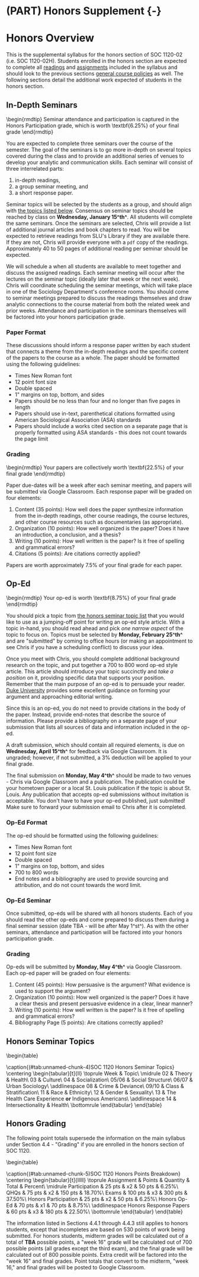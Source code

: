 # (PART) Honors Supplement {-}

# Honors Overview

This is the supplemental syllabus for the honors section of SOC 1120-02 (i.e. SOC 1120-02H). Students enrolled in the honors section are expected to complete all [readings](/lecture-schedule.html) and [assignments](/assignments-and-grading.html) included in the syllabus and should look to the previous sections [general course policies](/course-policies.html) as well. The following sections detail the additional work expected of students in the honors section.

## In-Depth Seminars

\begin{rmdtip}
Seminar attendance and participation is captured in the Honors
Participation grade, which is worth \textbf{6.25\%} of your final grade
\end{rmdtip}

You are expected to complete three seminars over the course of the semester. The goal of the seminars is to go more in-depth on several topics covered during the class and to provide an additional series of venues to develop your analytic and communication skills. Each seminar will consist of three interrelated parts:

1.  in-depth readings,
2.  a group seminar meeting, and
3.  a short response paper.

Seminar topics will be selected by the students as a group, and should align with [the topics listed below](/honors-seminar-topics.html). Consensus on seminar topics should be reached by class on **Wednesday, January 15^th^**. All students will complete the same seminars. Once the seminars are selected, Chris will provide a list of additional journal articles and book chapters to read. You will be expected to retrieve readings from SLU's Library if they are available there. If they are not, Chris will provide everyone with a `pdf` copy of the readings. Approximately 40 to 50 pages of additional reading per seminar should be expected.

We will schedule a when all students are available to meet together and discuss the assigned readings. Each seminar meeting will occur after the lectures on the seminar topic (ideally later that week or the next week). Chris will coordinate scheduling the seminar meetings, which will take place in one of the Sociology Department's conference rooms. You should come to seminar meetings prepared to discuss the readings themselves and draw analytic connections to the course material from both the related week and prior weeks. Attendance and participation in the seminars themselves will be factored into your honors participation grade.

### Paper Format

These discussions should inform a response paper written by each student that connects a theme from the in-depth readings and the specific content of the papers to the course as a whole. The paper should be formatted using the following guidelines:

* Times New Roman font
* 12 point font size
* Double spaced
* 1" margins on top, bottom, and sides
* Papers should be no less than four and no longer than five pages in length
* Papers should use in-text, parenthetical citations formatted using American Sociological Association (ASA) standards
* Papers should include a works cited section on a separate page that is properly formatted using ASA standards - this does not count towards the page limit

### Grading

\begin{rmdtip}
Your papers are collectively worth \textbf{22.5\%} of your final grade
\end{rmdtip}

Paper due-dates will be a week after each seminar meeting, and papers will be submitted via Google Classroom. Each response paper will be graded on four elements:

1.  Content (35 points): How well does the paper synthesize information from the in-depth readings, other course readings, the course lectures, and other course resources such as documentaries (as appropriate).
2.  Organization (10 points): How well organized is the paper? Does it have an introduction, a conclusion, and a thesis?
3.  Writing (10 points): How well written is the paper? Is it free of spelling and grammatical errors?
4.  Citations (5 points): Are citations correctly applied?

Papers are worth approximately 7.5% of your final grade for each paper.

## Op-Ed

\begin{rmdtip}
Your op-ed is worth \textbf{8.75\%} of your final grade
\end{rmdtip}

You should pick a topic from [the honors seminar topic list](/honors-seminar-topics.html) that you would like to use as a jumping-off point for writing an op-ed style article. With a topic in-hand, you should read ahead and pick *one narrow aspect* of the topic to focus on. Topics must be selected by **Monday, February 25^th^** and are "submitted" by coming to office hours (or making an appointment to see Chris if you have a scheduling conflict) to discuss your idea.

Once you meet with Chris, you should complete additional background research on the topic, and put together a 700 to 800 word op-ed style article. This article should introduce your topic succinctly and *take a position* on it, providing specific data that supports your position. Remember that the main purpose of an op-ed is to persuade your reader. [Duke University](https://styleguide.duke.edu/toolkits/writing-media/how-to-write-an-op-ed-article/) provides some excellent guidance on forming your argument and approaching editorial writing.

Since this is an op-ed, you do not need to provide citations in the body of the paper. Instead, provide end-notes that describe the source of information. Please provide a bibliography on a separate page of your submission that lists all sources of data and information included in the op-ed.

A draft submission, which should contain all required elements, is due on **Wednesday, April 15^th^** for feedback via Google Classroom. It is ungraded; however, if not submitted, a 3% deduction will be applied to your final grade.

The final submission on **Monday, May 4^th^** should be made to two venues - Chris via Google Classroom and a publication. The publication could be your hometown paper or a local St. Louis publication if the topic is about St. Louis. Any publication that accepts op-ed submissions without invitation is acceptable. You don't have to have your op-ed published, just submitted! Make sure to forward your submission email to Chris after it is completed.

### Op-Ed Format

The op-ed should be formatted using the following guidelines:

* Times New Roman font
* 12 point font size
* Double spaced
* 1" margins on top, bottom, and sides
* 700 to 800 words
* End notes and a bibliography are used to provide sourcing and attribution, and do not count towards the word limit.

### Op-Ed Seminar
Once submitted, op-eds will be shared with all honors students. Each of you should read the other op-eds and come prepared to discuss them during a final seminar session (date TBA - will be after May 1^st^). As with the other seminars, attendance and participation will be factored into your honors participation grade.

### Grading 
Op-eds will be submitted by **Monday, May 4^th^** via Google Classroom. Each op-ed paper will be graded on four elements:

1.  Content (45 points): How persuasive is the argument? What evidence is used to support the argument?
2.  Organization (10 points): How well organized is the paper? Does it
    have a clear thesis and present persuasive evidence in a clear, linear manner?
3.  Writing (10 points): How well written is the paper? Is it free of
    spelling and grammatical errors?
4.  Bibliography Page (5 points): Are citations correctly applied?

## Honors Seminar Topics

\begin{table}

\caption{(\#tab:unnamed-chunk-4)SOC 1120 Honors Seminar Topics}
\centering
\begin{tabular}[t]{ll}
\toprule
Week & Topic\\
\midrule
02 & Theory \& Health\\
03 & Culture\\
04 & Socialization\\
05/06 & Social Structure\\
06/07 & Urban Sociology\\
\addlinespace
08 & Crime \& Deviance\\
09/10 & Class \& Stratification\\
11 & Race \& Ethnicity\\
12 & Gender \& Sexuality\\
13 & The Health Care Experience **or** Indigenous Americans\\
\addlinespace
14 & Intersectionality \& Health\\
\bottomrule
\end{tabular}
\end{table}

## Honors Grading

The following point totals supersede the information on the main syllabus under Section 4.4 - "Grading" if you are enrolled in the honors section of SOC 1120.

\begin{table}

\caption{(\#tab:unnamed-chunk-5)SOC 1120 Honors Points Breakdown}
\centering
\begin{tabular}[t]{lllll}
\toprule
Assignment & Points & Quantity & Total & Percent\\
\midrule
Participation & 25 pts & x2 & 50 pts & 6.25\%\\
QHQs & 75 pts & x2 & 150 pts & 18.70\%\\
Exams & 100 pts & x3 & 300 pts & 37.50\%\\
Honors Participation & 25 pts & x2 & 50 pts & 6.25\%\\
Honors Op-Ed & 70 pts & x1 & 70 pts & 8.75\%\\
\addlinespace
Honors Response Papers & 60 pts & x3 & 180 pts & 22.50\%\\
\bottomrule
\end{tabular}
\end{table}

The information listed in Sections 4.4.1 through 4.4.3 still applies to honors students, except that incompletes are based on 530 points of work being submitted. For honors students, midterm grades will be calculated out of a total of **TBA** possible points, a "week 16" grade will be calculated out of 700 possible points (all grades except the third exam), and the final grade will be calculated out of 800 possible points. Extra credit will be factored into the "week 16" and final grades. Point totals that convert to the midterm, "week 16," and final grades will be posted to Google Classroom.

